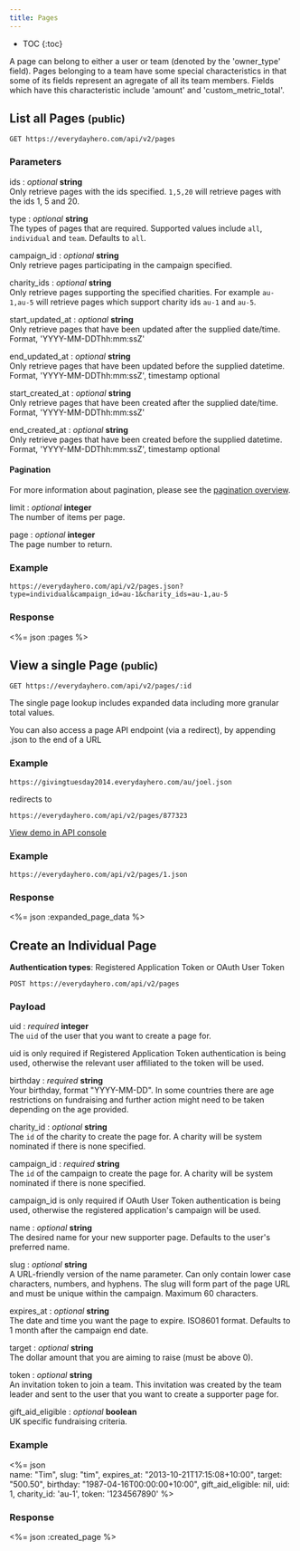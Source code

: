 ```yaml
---
title: Pages
---
```


* TOC
{:toc}

A page can belong to either a user or team (denoted by the 'owner_type' field).
Pages belonging to a team have some special characteristics in that some of its
fields represent an agregate of all its team members. Fields which have this
characteristic include 'amount' and 'custom_metric_total'.

## List all Pages <small>(public)</small>

    GET https://everydayhero.com/api/v2/pages

### Parameters

ids : _optional_ **string**<br/>
Only retrieve pages with the ids specified. `1,5,20` will retrieve pages with the ids 1, 5 and 20.

type : _optional_ **string**<br/>
The types of pages that are required. Supported values include `all`, `individual` and `team`. Defaults to `all`.

campaign_id : _optional_ **string**<br/>
Only retrieve pages participating in the campaign specified.

charity_ids : _optional_ **string**<br/>
Only retrieve pages supporting the specified charities. For example `au-1,au-5`
will retrieve pages which support charity ids `au-1` and `au-5`.

start_updated_at : _optional_ **string**<br/>
Only retrieve pages that have been updated after the supplied date/time.
Format, 'YYYY-MM-DDThh:mm:ssZ'

end_updated_at : _optional_ **string**<br/>
Only retrieve pages that have been updated before the supplied datetime.
Format, 'YYYY-MM-DDThh:mm:ssZ', timestamp optional

start_created_at : _optional_ **string**<br/>
Only retrieve pages that have been created after the supplied date/time.
Format, 'YYYY-MM-DDThh:mm:ssZ'

end_created_at : _optional_ **string**<br/>
Only retrieve pages that have been created before the supplied datetime.
Format, 'YYYY-MM-DDThh:mm:ssZ', timestamp optional

#### Pagination

For more information about pagination, please see the [pagination
overview](/overview/#pagination).

limit : _optional_ **integer**<br/>
The number of items per page.

page : _optional_ **integer**<br/>
The page number to return.

### Example

    https://everydayhero.com/api/v2/pages.json?type=individual&campaign_id=au-1&charity_ids=au-1,au-5

### Response

<%= json :pages %>

## View a single Page <small>(public)</small>

    GET https://everydayhero.com/api/v2/pages/:id

The single page lookup includes expanded data including more granular total values.

You can also access a page API endpoint (via a redirect), by appending .json to the end of a URL

### Example
    https://givingtuesday2014.everydayhero.com/au/joel.json

redirects to

    https://everydayhero.com/api/v2/pages/877323

[View demo in API console](/console/?query=pages/1.json)

### Example

    https://everydayhero.com/api/v2/pages/1.json

### Response

<%= json :expanded_page_data %>

## Create an Individual Page

<p class='info'><strong>Authentication types</strong>: Registered Application Token or OAuth User Token</p>

    POST https://everydayhero.com/api/v2/pages

### Payload

uid : _required_ **integer**<br/>
The `uid` of the user that you want to create a page for.

<p class='info'>uid is only required if Registered Application Token authentication is being used, otherwise the relevant user affiliated to the token will be used.</p>

birthday : _required_ **string**<br/>
Your birthday, format "YYYY-MM-DD". In some countries there are age restrictions on fundraising and further action might need to be taken depending on the age provided.

charity_id : _optional_ **string**<br/>
The `id` of the charity to create the page for. A charity will be system nominated if there is none specified.

campaign_id : _required_ **string**<br/>
The `id` of the campaign to create the page for. A charity will be system nominated if there is none specified.

<p class='info'>campaign_id is only required if OAuth User Token authentication is being used, otherwise the registered application's campaign will be used.</p>


name : _optional_ **string**<br/>
The desired name for your new supporter page. Defaults to the user's preferred name.

slug : _optional_ **string**<br/>
A URL-friendly version of the name parameter. Can only contain lower case characters, numbers, and hyphens. The slug will form part of the page URL and must be unique within the campaign. Maximum 60 characters.

expires_at : _optional_ **string**<br/>
The date and time you want the page to expire. ISO8601 format. Defaults to 1 month after the campaign end date.

target : _optional_ **string**<br/>
The dollar amount that you are aiming to raise (must be above 0).

token : _optional_ **string**<br/>
An invitation token to join a team. This invitation was created by the team leader and sent to the user that you want to create a supporter page for.

gift_aid_eligible : _optional_ **boolean**<br/>
UK specific fundraising criteria.

### Example

<%= json \
  name: "Tim",
  slug: "tim",
  expires_at: "2013-10-21T17:15:08+10:00",
  target: "500.50",
  birthday: "1987-04-16T00:00:00+10:00",
  gift_aid_eligible: nil,
  uid: 1,
  charity_id: 'au-1',
  token: '1234567890'
%>

### Response

<%= json :created_page %>
